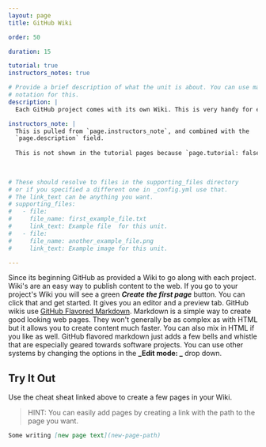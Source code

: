 ```yaml
---
layout: page   
title: GitHub Wiki   

order: 50

duration: 15 

tutorial: true
instructors_notes: true

# Provide a brief description of what the unit is about. You can use markdown
# notation for this.
description: |
  Each GitHub project comes with its own Wiki. This is very handy for extended documentation, 

instructors_note: |
  This is pulled from `page.instructors_note`, and combined with the 
  `page.description` field.
  
  This is not shown in the tutorial pages because `page.tutorial: false`.
  

  
# These should resolve to files in the supporting_files directory
# or if you specified a different one in _config.yml use that.
# The link_text can be anything you want.
# supporting_files:
#   - file:
#     file_name: first_example_file.txt
#     link_text: Example file  for this unit.
#   - file:
#     file_name: another_example_file.png
#     link_text: Example image for this unit.

---
```


Since its beginning GitHub as provided a Wiki to go along with each project.  Wiki's are an easy way to publish content to the web. If you go to your project's Wiki you will
see a green **_Create the first page_** button. You can click that and get started. It gives you an editor and a preview tab. GitHub wikis use
[GitHub Flavored Markdown](https://github.com/adam-p/markdown-here/wiki/Markdown-Cheatsheet). Markdown is a simple way to create good looking web pages. They won't generally 
be as complex as with HTML but it allows you to create content much faster. You can also mix in HTML if you like as well. GitHub flavored markdown just adds a few bells and whistle 
that are especially geared towards software projects. You can use other systems by changing the options in the **_Edit mode: _** drop down. 

## Try It Out

Use the cheat sheat linked above to create a few pages in your Wiki. 

> HINT: You can easily add pages by creating a link with the path to the page you want. 

``` markdown
Some writing [new page text](new-page-path)

```

